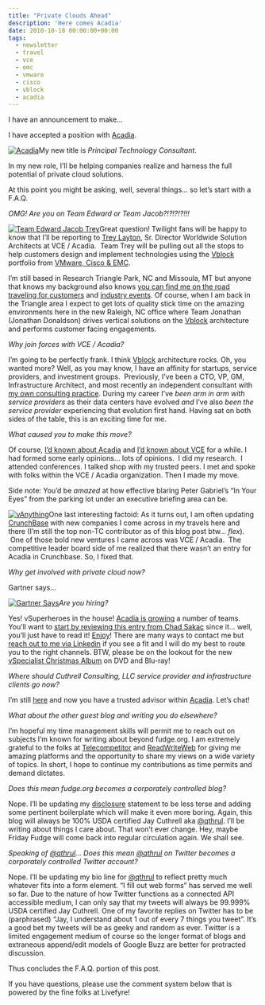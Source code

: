 ```yaml
---
title: "Private Clouds Ahead"
description: 'Here comes Acadia'
date: 2010-10-18 00:00:00+00:00
tags: 
  - newsletter
  - travel
  - vce
  - emc
  - vmware
  - cisco
  - vblock
  - acadia
---
```


I have an announcement to make…

I have accepted a position with [Acadia](http://www.acadia.com/).

[![Acadia](https://substack.com/static/ea406d60b7370436826afb584265ead3/c8042/11372017875.png "Acadia")](https://substackcdn.com/image/fetch/f_auto,q_auto:good,fl_progressive:steep/https%3A%2F%2Fsubstack.com%2Fstatic%2Fea406d60b7370436826afb584265ead3%2Fc8042%2F11372017875.png)My new title is *Principal Technology Consultant*.

In my new role, I’ll be helping companies realize and harness the full potential of private cloud solutions.

At this point you might be asking, well, several things… so let’s start with a F.A.Q.

*OMG! Are you on Team Edward or Team Jacob?!?!?!?!!!*

[![Team Edward Jacob Trey](https://substack.com/static/f002ea98ffecaf3287ceb4fddfd47ede/5a46d/11372078794.png "Team Edward Jacob Trey")](https://substackcdn.com/image/fetch/f_auto,q_auto:good,fl_progressive:steep/https%3A%2F%2Fsubstack.com%2Fstatic%2Ff002ea98ffecaf3287ceb4fddfd47ede%2F5a46d%2F11372078794.png)Great question! Twilight fans will be happy to know that I’ll be reporting to [Trey Layton](http://www.ethernetstorageguy.com/), Sr. Director Worldwide Solution Architects at VCE / Acadia.  Team Trey will be pulling out all the stops to help customers design and implement technologies using the [Vblock](http://acadia.com/solutions/vblock/index.htm) portfolio from [VMware, Cisco & EMC](http://www.vcecoalition.com/).

I’m still based in Research Triangle Park, NC and Missoula, MT but anyone that knows my background also knows [you can find me on the road traveling for customers](http://www.tripit.com/people/cuthrell.com) and [industry events](http://plancast.com/qthrul). Of course, when I am back in the Triangle area I expect to get lots of quality stick time on the amazing environments here in the new Raleigh, NC office where Team Jonathan (Jonathan Donaldson) drives vertical solutions on the [Vblock](http://acadia.com/solutions/vblock/index.htm) architecture and performs customer facing engagements.

*Why join forces with VCE / Acadia?*

I’m going to be perfectly frank. I think [Vblock](http://acadia.com/solutions/vblock/index.htm) architecture rocks. Oh, you wanted more? Well, as you may know, I have an affinity for startups, service providers, and investment groups.  Previously, I’ve been a CTO, VP, GM, Infrastructure Architect, and most recently an independent consultant with [my own consulting practice](http://fudge.org/archive/back-to-my-consulting-roots/). During my career I’ve *been arm in arm with service providers* as their data centers have evolved *and* I’ve also *been the service provider* experiencing that evolution first hand. Having sat on both sides of the table, this is an exciting time for me.

*What caused you to make this move?*

Of course, [I’d known about Acadia](http://chucksblog.emc.com/chucks_blog/2009/11/introducing-acadia.html) and [I’d known about VCE](http://chucksblog.emc.com/chucks_blog/2009/11/announcing-the-vce-coalition.html) for a while. I had formed some early opinions… lots of opinions.  I did my research.  I attended conferences. I talked shop with my trusted peers. I met and spoke with folks within the VCE / Acadia organization. Then I made my move.

Side note: You’d be *amazed* at how effective blaring Peter Gabriel’s “In Your Eyes” from the parking lot under an executive briefing area can be.

[![vAnything](https://substack.com/static/99bfba47b1676bc35c580bc6a6560865/5a46d/11372078854.png "vAnything")](https://substackcdn.com/image/fetch/f_auto,q_auto:good,fl_progressive:steep/https%3A%2F%2Fsubstack.com%2Fstatic%2F99bfba47b1676bc35c580bc6a6560865%2F5a46d%2F11372078854.png)One last interesting factoid: As it turns out, I am often updating [CrunchBase](http://crunchbase.com) with new companies I come across in my travels here and there (I’m still the top non-TC contributor as of this blog post btw… *flex*).  One of those bold new ventures I came across was VCE / Acadia.  The competitive leader board side of me realized that there wasn’t an entry for Acadia in Crunchbase. So, I fixed that.

*Why get involved with private cloud now?*

Gartner says…

[![Gartner Says](https://substack.com/static/6f822250adaf9024236c0718c4ce0e56/828fb/5082612860.jpg "Gartner Says")](https://substackcdn.com/image/fetch/f_auto,q_auto:good,fl_progressive:steep/https%3A%2F%2Fsubstack.com%2Fstatic%2F6f822250adaf9024236c0718c4ce0e56%2F828fb%2F5082612860.jpg)*Are you hiring?*

Yes! vSuperheroes in the house! [Acadia is growing](http://acadia.com/careers/index.htm) a number of teams. You’ll want to [start by reviewing this entry from Chad Sakac](http://virtualgeek.typepad.com/virtual_geek/2010/09/more-than-200-open-positions-at-emc-emc-partners-and-vce.html) since it… well, you’ll just have to read it! [Enjoy](http://virtualgeek.typepad.com/virtual_geek/2010/09/more-than-200-open-positions-at-emc-emc-partners-and-vce.html)! There are many ways to contact me but [reach out to me via Linkedin](http://www.linkedin.com/in/qthrul) if you see a fit and I will do my best to route you to the right channels. BTW, please be on the lookout for the new [vSpecialist Christmas Album](http://www.youtube.com/watch?v=DdSLc68J210&feature=player_embedded) on DVD and Blu-ray!

*Where should Cuthrell Consulting, LLC service provider and infrastructure clients go now?*

I’m still [here](http://cuthrell.com) and now you have a trusted advisor within [Acadia](http://www.acadia.com/). Let’s chat!

*What about the other guest blog and writing you do elsewhere?*

I’m hopeful my time management skills will permit me to reach out on subjects I’m known for writing about beyond fudge.org. I am extremely grateful to the folks at [Telecompetitor](http://telecompetitor.com) and [ReadWriteWeb](http://readwriteweb.com) for giving me amazing platforms and the opportunity to share my views on a wide variety of topics. In short, I hope to continue my contributions as time permits and demand dictates.

*Does this mean fudge.org becomes a corporately controlled blog?*

Nope. I’ll be updating my [disclosure](http://jaycuthrell.com/disclosure/) statement to be less terse and adding some pertinent boilerplate which will make it even more boring. Again, this blog will always be 100% USDA certified Jay Cuthrell aka [@qthrul](http://twitter.com/qthrul). I’ll be writing about things I care about. That won’t ever change. Hey, maybe Friday Fudge will come back into regular circulation again. We shall see.

*Speaking of [@qthrul](http://twitter.com/qthrul)… Does this mean [@qthrul](http://twitter.com/qthrul) on Twitter becomes a corporately controlled Twitter account?*

Nope. I’ll be updating my bio line for [@qthrul](http://twitter.com/qthrul) to reflect pretty much whatever fits into a form element. “I fill out web forms” has served me well so far. Due to the nature of how Twitter functions as a connected API accessible medium, I can only say that my tweets will always be 99.999% USDA certified Jay Cuthrell. One of my favorite replies on Twitter has to be (parphrased) “Jay, I understand about 1 out of every 7 things you tweet”. It’s a good bet my tweets will be as geeky and random as ever. Twitter is a limited engagement medium of course so the longer format of blogs and extraneous append/edit models of Google Buzz are better for protracted discussion.

Thus concludes the F.A.Q. portion of this post.

If you have questions, please use the comment system below that is powered by the fine folks at Livefyre!

